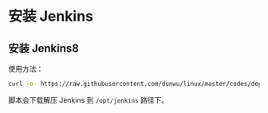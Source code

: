 # 安装 Jenkins

## 安装 Jenkins8

使用方法：

```sh
curl -o- https://raw.githubusercontent.com/dunwu/linux/master/codes/deploy/tool/jenkins/install-jenkins.sh | bash
```

脚本会下载解压 Jenkins 到 `/opt/jenkins` 路径下。
